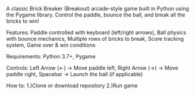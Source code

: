 A classic Brick Breaker (Breakout) arcade-style game built in Python using the Pygame library. Control the paddle, bounce the ball, and break all the bricks to win!

Features:
  Paddle controlled with keyboard (left/right arrows),
  Ball physics with bounce mechanics,
  Multiple rows of bricks to break,
  Score tracking system,
  Game over & win conditions

Requirements:
  Python 3.7+,
  Pygame

Controls:
  Left Arrow (←) → Move paddle left,
  Right Arrow (→) → Move paddle right,
  Spacebar → Launch the ball (if applicable)

How to:
  1.)Clone or download repository
  2.)Run game
  

